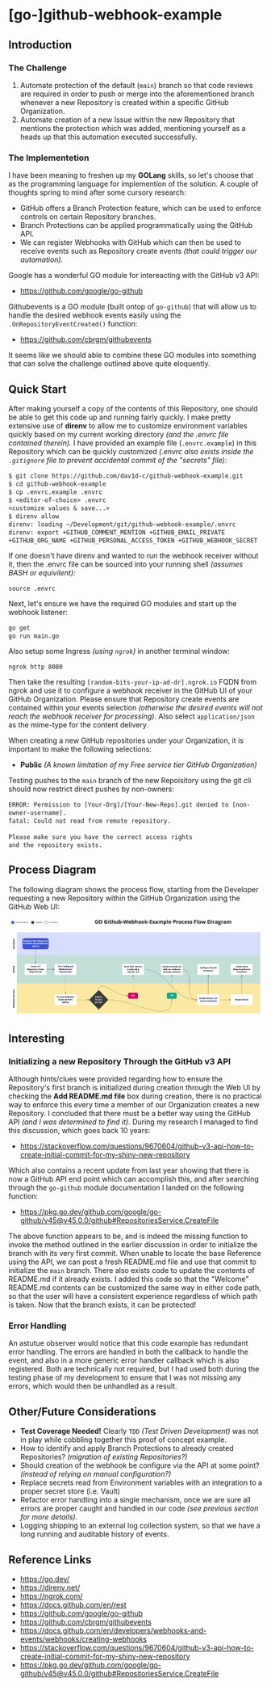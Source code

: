 # [go-]github-webhook-example

## Introduction

### The Challenge

1. Automate protection of the default (`main`) branch so that code reviews are required in order to push or merge into the aforementioned branch whenever a new Repository is created within a specific GitHub Organization.
1. Automate creation of a new Issue within the new Repository that mentions the protection which was added, mentioning yourself as a heads up that this automation executed successfully.

### The Implementetion

I have been meaning to freshen up my **GOLang** skills, so let's choose that as the programming language for implemention of the solution. A couple of thoughts spring to mind after some cursory research:

* GitHub offers a Branch Protection feature, which can be used to enforce controls on certain Repository branches.
* Branch Protections can be applied programmatically using the GitHub API.
* We can register Webhooks with GitHub which can then be used to receive events such as Repository create events *(that could trigger our automation).*

Google has a wonderful GO module for intereacting with the GitHub v3 API: 
* https://github.com/google/go-github

Githubevents is a GO module (built ontop of `go-github`) that will allow us to handle the desired webhook events easily using the `.OnRepositoryEventCreated()` function:
* https://github.com/cbrgm/githubevents

It seems like we should able to combine these GO modules into something that can solve the challenge outlined above quite eloquently.

## Quick Start

After making yourself a copy of the contents of this Repository, one should be able to get this code up and running fairly quickly. I make pretty extensive use of **direnv** to allow me to customize environment variables quickly based on my current working directory *(and the .envrc file contained therein).* I have provided an example file (`.envrc.example`) in this Repository which can be quickly customized *(.envrc also exists inside the `.gitignore` file to prevent accidental commit of the "secrets" file):*

```
$ git clone https://github.com/dav1d-c/github-webhook-example.git
$ cd github-webhook-example
$ cp .envrc.example .envrc
$ <editor-of-choice> .envrc
<customize values & save...>
$ direnv allow
direnv: loading ~/Development/git/github-webhook-example/.envrc
direnv: export +GITHUB_COMMENT_MENTION +GITHUB_EMAIL_PRIVATE +GITHUB_ORG_NAME +GITHUB_PERSONAL_ACCESS_TOKEN +GITHUB_WEBHOOK_SECRET
```

If one doesn't have direnv and wanted to run the webhook receiver without it, then the .envrc file can be sourced into your running shell *(assumes BASH or equivilent):*

```
source .envrc
```

Next, let's ensure we have the required GO modules and start up the webhook listener:

```
go get
go run main.go
```

Also setup some Ingress *(using `ngrok`)* in another terminal window:

```
ngrok http 8080
```

Then take the resulting `[random-bits-your-ip-ad-dr].ngrok.io` FQDN from ngrok and use it to configure a webhook receiver in the GitHub UI of your GitHub Organization. Please ensure that Repository create events are contained within your events selection *(otherwise the desired events will not reach the webhook receiver for processing).* Also select `application/json` as the mime-type for the content delivery.

When creating a new GitHub repositories under your Organization, it is important to make the following selections:
* **Public** *(A known limitation of my Free service tier GitHub Organization)*

Testing pushes to the `main` branch of the new Repoisitory using the git cli should now restrict direct pushes by non-owners:

```
ERROR: Permission to [Your-Org]/[Your-New-Repo].git denied to [non-owner-username].
fatal: Could not read from remote repository.

Please make sure you have the correct access rights
and the repository exists.
```

## Process Diagram

The following diagram shows the process flow, starting from the Developer requesting a new Repository within the GitHub Organization using the GitHub Web UI:

![Process Flow Diagram](https://github.com/dav1d-c/github-webhook-example/blob/main/imgs/process-flow.jpg?raw=true "Process Flow Diagram")

## Interesting

### Initializing a new Repository Through the GitHub v3 API

Although hints/clues were provided regarding how to ensure the Repository's first branch is initialized during creation through the Web UI by checking the **Add README.md file** box during creation, there is no practical way to enforce this every time a member of our Organization creates a new Repository. I concluded that there must be a better way using the GitHub API *(and I was determined to find it).* During my research I managed to find this discussion, which goes back 10 years:

* https://stackoverflow.com/questions/9670604/github-v3-api-how-to-create-initial-commit-for-my-shiny-new-repository

Which also contains a recent update from last year showing that there is now a GitHub API end point which can accomplish this, and after searching through the `go-github` module documentation I landed on the following function:

* https://pkg.go.dev/github.com/google/go-github/v45@v45.0.0/github#RepositoriesService.CreateFile

The above function appears to be, and is indeed the missing function to invoke the method outlined in the earlier discussion in order to initialize the branch with its very first commit. When unable to locate the base Reference using the API, we can post a fresh README.md file and use that commit to initialize the `main` branch. There also exists code to update the contents of README.md if it already exists. I added this code so that the "Welcome" README.md contents can be customized the same way in either code path, so that the user will have a consistent experience regardless of which path is taken. Now that the branch exists, it can be protected!

### Error Handling

An astutue observer would notice that this code example has redundant error handling. The errors are handled in both the callback to handle the event, and also in a more generic error handler callback which is also registered. Both are technically not required, but I had used both during the testing phase of my development to ensure that I was not missing any errors, which would then be unhandled as a result.

## Other/Future Considerations

* **Test Coverage Needed!** Clearly `TDD` *(Test Driven Development)* was not in play while cobbling together this proof of concept example.
* How to identify and apply Branch Protections to already created Repositories? *(migration of existing Repositories?)*
* Should creation of the webhook be configure via the API at some point? *(instead of relying on manual configuration?)*
* Replace secrets read from Environment variables with an integration to a proper secret store (i.e. Vault)
* Refactor error handling into a single mechanism, once we are sure all errors are proper caught and handled in our code *(see previous section for more details).*
* Logging shipping to an external log collection system, so that we have a long running and auditable history of events.

## Reference Links

* https://go.dev/
* https://direnv.net/
* https://ngrok.com/
* https://docs.github.com/en/rest
* https://github.com/google/go-github
* https://github.com/cbrgm/githubevents
* https://docs.github.com/en/developers/webhooks-and-events/webhooks/creating-webhooks
* https://stackoverflow.com/questions/9670604/github-v3-api-how-to-create-initial-commit-for-my-shiny-new-repository
* https://pkg.go.dev/github.com/google/go-github/v45@v45.0.0/github#RepositoriesService.CreateFile
